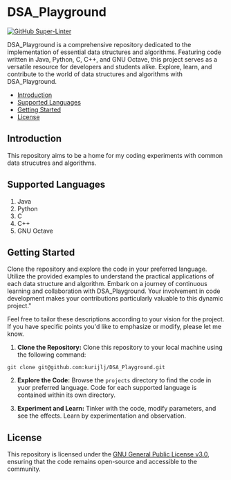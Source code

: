 # DSA_Playground
[![GitHub Super-Linter](https://github.com/<OWNER>/<REPOSITORY>/actions/workflows/<WORKFLOW_FILE_NAME>/badge.svg)](https://github.com/marketplace/actions/super-linter)

DSA_Playground is a comprehensive repository dedicated to the implementation of
essential data structures and algorithms. Featuring code written in Java,
Python, C, C++, and GNU Octave, this project serves as a versatile resource for
developers and students alike. Explore, learn, and contribute to the world of
data structures and algorithms with DSA_Playground.

- [Introduction](#introduction)
- [Supported Languages](#supported-languages)
- [Getting Started](#getting-started)
- [License](#license)

## Introduction

This repository aims to be a home for my coding experiments with common data
strucutres and algorithms.

## Supported Languages
1. Java
2. Python
3. C
4. C++
5. GNU Octave

## Getting Started
Clone the repository and explore the code in your preferred language.
Utilize the provided examples to understand the practical applications of each data structure and algorithm.
Embark on a journey of continuous learning and collaboration with DSA_Playground. Your involvement in code development makes your contributions particularly valuable to this dynamic project."

Feel free to tailor these descriptions according to your vision for the project. If you have specific points you'd like to emphasize or modify, please let me know.

1. **Clone the Repository:** Clone this repository to your local machine using
the following command:
 ```shell
 git clone git@github.com:kurijlj/DSA_Playground.git
 ```

2. **Explore the Code:** Browse the `projects` directory to find the code in
yuor preferred language. Code for each supported language is contained within
its own directory.

3. **Experiment and Learn:** Tinker with the code, modify parameters, and see
the effects. Learn by experimentation and observation.

## License

This repository is licensed under the [GNU General Public License
v3.0](LICENSE), ensuring that the code remains open-source and accessible to the
community.